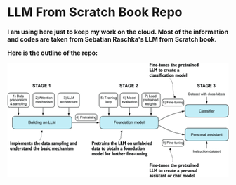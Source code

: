 # LLM From Scratch Book Repo
**I am using here just to keep my work on the cloud. Most of the information and codes are taken from Sebatian Raschka's LLM from Scratch book.**

**Here is the outline of the repo:**

![](images/big-picture.png)